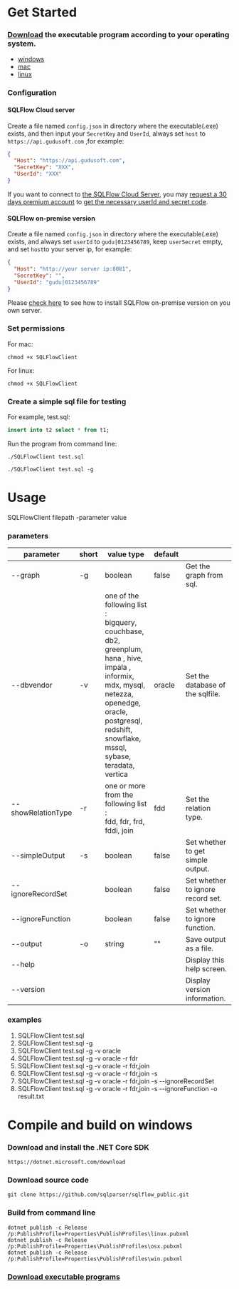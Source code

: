# Get Started
### [Download](https://sqlflow.gudusoft.com/download/) the executable program according to your operating system.

- [windows](https://sqlflow.gudusoft.com/download/win/SQLFlowClient.exe)
- [mac](https://sqlflow.gudusoft.com/download/osx/SQLFlowClient)
- [linux](https://sqlflow.gudusoft.com/download/linux/SQLFlowClient)


### Configuration 

#### SQLFlow Cloud server

Create a file named `config.json` in directory where the executable(.exe) exists, and then input your `SecretKey` and `UserId`, always set `host` to `https://api.gudusoft.com` ,for example:

```json
{
  "Host": "https://api.gudusoft.com",
  "SecretKey": "XXX",
  "UserId": "XXX"
}
```
If you want to connect to [the SQLFlow Cloud Server](https://sqlflow.gudusoft.com), you may [request a 30 days premium account](https://www.gudusoft.com/request-a-premium-account/) to 
[get the necessary userId and secret code](/sqlflow-userid-secret.md).

#### SQLFlow on-premise version

Create a file named `config.json` in directory where the executable(.exe) exists, and always set `userId` to `gudu|0123456789`, keep `userSecret` empty, and set `host`to your server ip, for example:

```json
{
  "Host": "http://your server ip:8081",
  "SecretKey": "",
  "UserId": "gudu|0123456789"
}
```
Please [check here](https://github.com/sqlparser/sqlflow_public/blob/master/install_sqlflow.md) to see how to install SQLFlow on-premise version on you own server.

### Set permissions


For mac:
```
chmod +x SQLFlowClient
```

For linux:
```
chmod +x SQLFlowClient
```

### Create a simple sql file for testing
For example, test.sql:
```sql
insert into t2 select * from t1;
```

Run the program from command line:
```
./SQLFlowClient test.sql
```
```
./SQLFlowClient test.sql -g
```

# Usage

SQLFlowClient filepath -parameter value

### parameters

| parameter          | short | value type                                                   | default |                                   |
| ------------------ | ----- | ------------------------------------------------------------ | ------- | --------------------------------- |
| --graph            | -g    | boolean                                                      | false   | Get the graph from sql.           |
| --dbvendor         | -v    | one of the following list :<br />bigquery, couchbase, db2, greenplum, <br />hana , hive, impala , informix, <br />mdx, mysql, netezza, openedge, <br />oracle, postgresql, redshift, snowflake, <br />mssql, sybase, teradata, vertica | oracle  | Set the database of the sqlfile.  |
| --showRelationType | -r    | one or more from the following list :<br /> fdd, fdr, frd, fddi, join | fdd     | Set the relation type.            |
| --simpleOutput     | -s    | boolean                                                      | false   | Set whether to get simple output. |
| --ignoreRecordSet  |       | boolean                                                      | false   | Set whether to ignore record set. |
| --ignoreFunction   |       | boolean                                                      | false   | Set whether to ignore function.   |
| --output           | -o    | string                                                       | ""      | Save output as a file.            |
| --help             |       |                                                              |         | Display this help screen.         |
| --version          |       |                                                              |         | Display version information.      |

### examples
1. SQLFlowClient test.sql
2. SQLFlowClient test.sql -g
3. SQLFlowClient test.sql -g -v oracle
4. SQLFlowClient test.sql -g -v oracle -r fdr
5. SQLFlowClient test.sql -g -v oracle -r fdr,join
6. SQLFlowClient test.sql -g -v oracle -r fdr,join -s
7. SQLFlowClient test.sql -g -v oracle -r fdr,join -s --ignoreRecordSet
8. SQLFlowClient test.sql -g -v oracle -r fdr,join -s --ignoreFunction -o result.txt

# Compile and build on windows

### Download and install the .NET Core SDK

```
https://dotnet.microsoft.com/download
```

### Download source code
```
git clone https://github.com/sqlparser/sqlflow_public.git
```

### Build from command line

```
dotnet publish -c Release /p:PublishProfile=Properties\PublishProfiles\linux.pubxml
dotnet publish -c Release /p:PublishProfile=Properties\PublishProfiles\osx.pubxml
dotnet publish -c Release /p:PublishProfile=Properties\PublishProfiles\win.pubxml
```

### [Download executable programs](https://sqlflow.gudusoft.com/download//)

